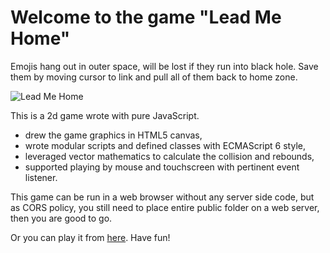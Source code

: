 # Welcome to the game "Lead Me Home"

Emojis hang out in outer space, will be lost if they run into black hole.
Save them by moving cursor to link and pull all of them back to home zone.

![Lead Me Home](https://mingjiedeng.github.io/JavaScript-game/images/game.gif)

This is a 2d game wrote with pure JavaScript.

- drew the game graphics in HTML5 canvas,
- wrote modular scripts and defined classes with ECMAScript 6 style,
- leveraged vector mathematics to calculate the collision and rebounds,
- supported playing by mouse and touchscreen with pertinent event listener.

This game can be run in a web browser without any server side code,
but as CORS policy, you still need to place entire public folder on a web server,
then you are good to go.

Or you can play it from [here](https://mingjiedeng.github.io/JavaScript-game/).
Have fun!
